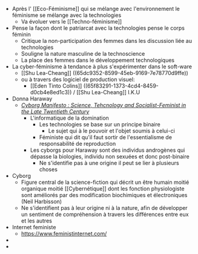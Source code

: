 - Après l' [[Eco-Féminisme]] qui se mélange avec l'environnement le féminisme se mélange avec la technologies
	- Va évoluer vers le [[Techno-féminisme]]
- Pense la façon dont le patriarcat avec la technologies pense le corps féminin
	- Critique la non-participation des femmes dans les discussion liée au technologies
	- Souligne la nature masculine de la technoscience
	- La place des femmes dans le développement technologiques
- La cyber-féminisme à tendance à plus s'expérimenter dans le soft-ware
	- [[Shu Lea-Cheang]] ((65dc9352-8599-45eb-9169-7e78770d9ffe))
	- ou à travers des logiciel de production visuel:
		- [[Eden Tinto Colins]] ((65f83291-1373-4cd4-8459-d0cb4e8ed1c3)) / [[Shu Lea-Cheang]] I.K.U
- Donna Haraway
	- [*Cyborg Manifesto : Science, Tehcnology and Socialist-Feminist in the Late Twentieth Century*](https://www.sfu.ca/~decaste/OISE/page2/files/HarawayCyborg.pdf)
		- L'informatique de la domination
			- Les technologies se base sur un principe binaire
				- Le sujet qui à le pouvoir et l'objet soumis à celui-ci
			- Féministe qui dit qu'il faut sortir de l'essentialisme de responsabilité de reproduction
		- Les cyborgs pour Haraway sont des individus androgènes qui dépasse la biologies, individu non sexuées et donc post-binaire
			- Ne s'identifie pas à une origine il peut se lier à plusieurs choses
- Cyborg
	- Figure central de la science-fiction qui décrit un être humain moitié organique moitié [[Cybernétique]] dont les fonction physiologiste sont améliorés par des modification biochimiques et électroniques (Neil Harbisson)
	- Ne s'identifient pas à leur origine ni à la nature, afin de développer un sentiment de compréhension à travers les différences entre eux et les autres
- Internet feministe
	- https://www.feministinternet.com/
-
-